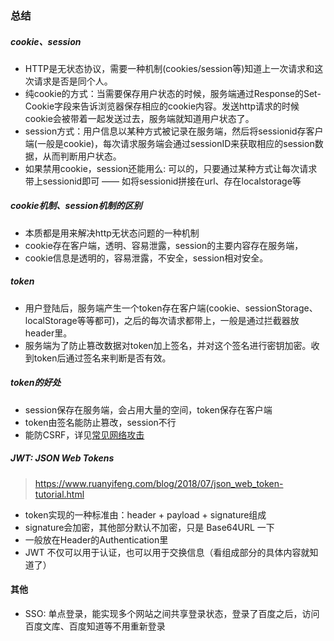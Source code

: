### 总结
##### cookie、session
  - HTTP是无状态协议，需要一种机制(cookies/session等)知道上一次请求和这次请求是否是同个人。
  - 纯cookie的方式：当需要保存用户状态的时候，服务端通过Response的Set-Cookie字段来告诉浏览器保存相应的cookie内容。发送http请求的时候cookie会被带着一起发送过去，服务端就知道用户状态了。
  - session方式：用户信息以某种方式被记录在服务端，然后将sessionid存客户端(一般是cookie)，每次请求服务端会通过sessionID来获取相应的session数据，从而判断用户状态。
  - 如果禁用cookie，session还能用么: 可以的，只要通过某种方式让每次请求带上sessionid即可 —— 如将sessionid拼接在url、存在localstorage等
##### cookie机制、session机制的区别
  - 本质都是用来解决http无状态问题的一种机制
  - cookie存在客户端，透明、容易泄露，session的主要内容存在服务端，
  - cookie信息是透明的，容易泄露，不安全，session相对安全。

##### token
  - 用户登陆后，服务端产生一个token存在客户端(cookie、sessionStorage、localStorage等等都可)，之后的每次请求都带上，一般是通过拦截器放header里。
  - 服务端为了防止篡改数据对token加上签名，并对这个签名进行密钥加密。收到token后通过签名来判断是否有效。

##### token的好处
  - session保存在服务端，会占用大量的空间，token保存在客户端
  - token由签名能防止篡改，session不行
  - 能防CSRF，详见[常见网络攻击](base/network/attacks.md)

##### JWT: JSON Web Tokens
> https://www.ruanyifeng.com/blog/2018/07/json_web_token-tutorial.html
- token实现的一种标准由：header + payload + signature组成
- signature会加密，其他部分默认不加密，只是 Base64URL 一下
- 一般放在Header的Authentication里
- JWT 不仅可以用于认证，也可以用于交换信息（看组成部分的具体内容就知道了）


#### 其他
- SSO: 单点登录，能实现多个网站之间共享登录状态，登录了百度之后，访问百度文库、百度知道等不用重新登录